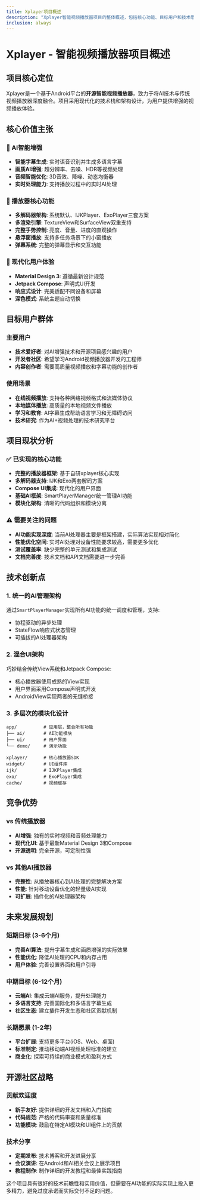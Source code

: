 ```yaml
---
title: Xplayer项目概述
description: "Xplayer智能视频播放器项目的整体概述，包括核心功能、目标用户和技术愿景"
inclusion: always
---
```


# Xplayer - 智能视频播放器项目概述

## 项目核心定位

Xplayer是一个基于Android平台的**开源智能视频播放器**，致力于将AI技术与传统视频播放器深度融合。项目采用现代化的技术栈和架构设计，为用户提供增强的视频播放体验。

## 核心价值主张

### 🤖 AI智能增强
- **智能字幕生成**: 实时语音识别并生成多语言字幕
- **画质AI增强**: 超分辨率、去噪、HDR等视频处理
- **音频智能优化**: 3D音效、降噪、动态均衡器
- **实时处理能力**: 支持播放过程中的实时AI处理

### 🎯 播放器核心功能
- **多解码器架构**: 系统默认、IJKPlayer、ExoPlayer三套方案
- **多渲染引擎**: TextureView和SurfaceView双重支持
- **完整手势控制**: 亮度、音量、进度的直观操作
- **悬浮窗播放**: 支持多任务场景下的小窗播放
- **弹幕系统**: 完整的弹幕显示和交互功能

### 🎨 现代化用户体验
- **Material Design 3**: 遵循最新设计规范
- **Jetpack Compose**: 声明式UI开发
- **响应式设计**: 完美适配不同设备和屏幕
- **深色模式**: 系统主题自动切换

## 目标用户群体

### 主要用户
- **技术爱好者**: 对AI增强技术和开源项目感兴趣的用户
- **开发者社区**: 希望学习Android视频播放器开发的工程师
- **内容创作者**: 需要高质量视频播放和字幕功能的创作者

### 使用场景
- **在线视频播放**: 支持各种网络视频格式和流媒体协议
- **本地媒体播放**: 高质量的本地视频文件播放
- **学习和教育**: AI字幕生成帮助语言学习和无障碍访问
- **技术研究**: 作为AI+视频处理的技术研究平台

## 项目现状分析

### ✅ 已实现的核心功能
- **完整的播放器框架**: 基于自研xplayer核心实现
- **多解码器支持**: IJK和Exo两套解码方案
- **Compose UI集成**: 现代化的用户界面
- **基础AI框架**: SmartPlayerManager统一管理AI功能
- **模块化架构**: 清晰的代码组织和模块分离

### ⚠️ 需要关注的问题
- **AI功能实现深度**: 当前AI处理器主要是框架搭建，实际算法实现相对简化
- **性能优化空间**: 实时AI处理对设备性能要求较高，需要更多优化
- **测试覆盖率**: 缺少完整的单元测试和集成测试
- **文档完善度**: 技术文档和API文档需要进一步完善

## 技术创新点

### 1. 统一的AI管理架构
通过`SmartPlayerManager`实现所有AI功能的统一调度和管理，支持:
- 协程驱动的异步处理
- StateFlow响应式状态管理
- 可插拔的AI处理器架构

### 2. 混合UI架构
巧妙结合传统View系统和Jetpack Compose:
- 核心播放器使用成熟的View实现
- 用户界面采用Compose声明式开发
- AndroidView实现两者的无缝桥接

### 3. 多层次的模块化设计
```
app/          # 应用层，整合所有功能
├── ai/       # AI功能模块
├── ui/       # 用户界面
└── demo/     # 演示功能

xplayer/      # 核心播放器SDK
widget/       # UI组件库
ijk/          # IJKPlayer集成
exo/          # ExoPlayer集成
cache/        # 视频缓存
```

## 竞争优势

### vs 传统播放器
- **AI增强**: 独有的实时视频和音频处理能力
- **现代化UI**: 基于最新Material Design 3和Compose
- **开源透明**: 完全开源，可定制性强

### vs 其他AI播放器
- **完整性**: 从播放器核心到AI处理的完整解决方案
- **性能**: 针对移动设备优化的轻量级AI实现
- **可扩展**: 插件化的AI处理器架构

## 未来发展规划

### 短期目标 (3-6个月)
- **完善AI算法**: 提升字幕生成和画质增强的实际效果
- **性能优化**: 降低AI处理的CPU和内存占用
- **用户体验**: 完善设置界面和用户引导

### 中期目标 (6-12个月)
- **云端AI**: 集成云端AI服务，提升处理能力
- **多语言支持**: 完善国际化和多语言字幕生成
- **社区生态**: 建立插件开发生态和社区贡献机制

### 长期愿景 (1-2年)
- **平台扩展**: 支持更多平台(iOS、Web、桌面)
- **标准制定**: 推动移动端AI视频处理标准的建立
- **商业化**: 探索可持续的商业模式和盈利方式

## 开源社区战略

### 贡献欢迎度
- **新手友好**: 提供详细的开发文档和入门指南
- **代码规范**: 严格的代码审查和质量标准
- **功能模块**: 鼓励在特定AI模块和UI组件上的贡献

### 技术分享
- **定期发布**: 技术博客和开发进展分享
- **会议演讲**: 在Android和AI相关会议上展示项目
- **教程制作**: 制作详细的开发教程和最佳实践指南

这个项目具有很好的技术前瞻性和实用价值，但需要在AI功能的实际实现上投入更多精力，避免过度承诺而实际交付不足的问题。